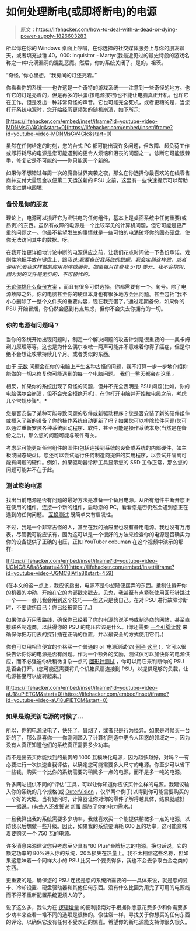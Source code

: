 # 如何处理断电(或即将断电)的电源

> 原文：<https://lifehacker.com/how-to-deal-with-a-dead-or-dying-power-supply-1826603283>



所以你在你的 Windows 桌面上哼唱，在你选择的社交媒体服务上与你的朋友聊天，或者填充战锤 40，000: Inquisitor - Martyr(我最近见过的最史诗般的游戏名称之一)中充满漏洞的混乱恶魔。然后，你的系统关闭了。是的，祖茨。



“奇怪，”你心里想。“我房间的灯还亮着。”

你看看你的系统——也许这是一个奇特的游戏系统——注意到一些奇怪的地方。也许它的灯是亮着的，但是再多的哄骗(按电源按钮)也不能让电脑真正开机。也许它在工作，但是发出一种非常奇怪的声音。它也可能完全死机，或者更糟的是，当您打开系统电源时，您开始经历更频繁的随机崩溃，如下所示:

 [https://lifehacker.com/embed/inset/iframe?id=youtube-video-MDNMsGV4Glc&start=0](https://lifehacker.com/embed/inset/iframe?id=youtube-video-MDNMsGV4Glc&start=0) 

虽然在任何给定的时刻，您的台式 PC 都可能出现许多问题，但故障、超负荷工作或即将耗尽的电源是您可能遇到的更令人烦恼和沮丧的问题之一。诊断它可能很棘手，修复它是不可能的——你只能买一个新的。

如果你不想错过每周一次的魔兽世界突袭之夜，那么在你选择你最喜欢的在线零售商并支付大量现金以便第二天运送新的 PSU 之前，这里有一些快速提示可以帮助你度过供电困境:

### 备份是你的朋友

理论上，电源可以损坏它为*到*供电的任何组件，基本上是桌面系统中任何重要(或昂贵)的东西。虽然有故障的电源是一个比较罕见的计算机问题，但它可能是更严重的问题之一。你最不希望发生的事情就是一些可怕的电涌破坏你的固态硬盘，使你无法访问其中的数据。呀。

在我开始更详细地讨论中断的电源供应之前，让我们花点时间做一下备份承诺。戏剧性地把手放在键盘上，跟我说:*我要备份我系统的数据。我会定期这样做，或者使用代表我这样做的应用程序或服务。如果每月花费我 5-10 美元，我不会抱怨，因为我的文件是无价的，不可替代的。*

[无论你挑什么备份方案](https://lifehacker.com/how-to-back-up-your-files-now-that-crashplan-isnt-an-op-1798320345) ，而且有很多可供选择，你都需要有一个。句号。除了电源故障之外，你的电脑甚至你的硬盘本身也有很多地方会出问题。甚至包括“我不小心删除了一整个文件夹的重要内容，现在我完蛋了。”通过定期备份，如果你的 PSU 开始冒烟，你仍然会感到有点焦虑，但你不会失去你拥有的一切。

### 你的电源有问题吗？

当你的系统开始出现问题时，制定一个解决问题的攻击计划是很重要的——奥卡姆剃刀原理等等。这也是为什么偶尔咳嗽一两声可能并不意味着你得了癌症，但是你绝不会想让咳嗽持续几个月。或者类似的东西。

由于 [无数](https://youtu.be/rNsXQZRq2ys?t=2m24s) 问题会在你的电脑上产生各种古怪的问题，我不打算一步一步地介绍你能做的一切来修复你可能遇到的每一个电脑问题。 [我们一整天都会在这里](https://lifehacker.com/c/tech-911) 。

相反，如果你的系统出现了奇怪的问题，但并不完全表明是 PSU 问题(比如，你的电脑偶尔会崩溃，但不会完全拒绝开机)，在你打开电脑并开始拉电缆之前，考虑几个常规步骤*。*

您是否安装了某种可能导致问题的软件或新驱动程序？您是否安装了新的硬件组件或插入了新的设备？你的操作系统自动更新了吗？如果您可以排除软件问题(您可以通过重新安装各种系统驱动程序、软件，甚至可能是操作系统本身(当然是在备份之后)，那么您的问题可能与硬件有关。

考虑尽可能更新任何组件的固件(包括连接到系统的设备或系统的内部硬件，如主板或固态硬盘)。您还可以尝试运行任何制造商提供的实用程序，以尝试并隔离可能有问题的硬件。例如，如果驱动器诊断工具显示您的 SSD 工作正常，那么您的问题可能并不在于此。

### 测试您的电源

找出当前电源是否有问题的最好方法是准备一个备用电源。从所有组件中断开您正在使用的组件，连接一个新的组件，启动您的 PC，看看您是否仍然会遇到您正在遇到的任何问题。 [互换测试](https://www.pcgamer.com/is-my-computer-power-supply-dead/) 既简单又有启发性。

不过，我是一个非常古怪的人，甚至在我的抽屉里也没有备用电源。我也没有万用表，尽管我可能应该有，因为这可以是一个很好的方法来检查你的电源是否确实为你的设备提供了正确的电压，正如 YouTuber cobuman 在这个视频中演示的那样:

 [https://lifehacker.com/embed/inset/iframe?id=youtube-video-UGMC8iAfIa8&start=459](https://lifehacker.com/embed/inset/iframe?id=youtube-video-UGMC8iAfIa8&start=459) 

(在本文的这一点上，我应该指出，电源不是你想随便摆弄的东西。抵制住拆开你的机器的冲动，开始在它的内部戳来戳去。见鬼，我甚至有点紧张使用回形针跳过一个——一会儿我会用到这个技巧——但这只是我自己。在对 PSU 进行故障诊断时，不要烫伤自己；你已经被警告了。)

如果你走万用表路线，确保你已经看了你的电源的说明书或制造商的网站，甚至直接联系制造商，以获得你的 PSU 的电压应该是什么。(你还需要 [一个引脚读数](https://www.evga.com/support/faq/afmmain.aspx?faqid=59665) 来确保你把万用表的探针插在正确的位置，并以最安全的方式使用它们。)

你也可以用相当便宜的价格买一个普通的 ol '电源测试仪( [例子](https://www.amazon.com/Optimal-Shop-Computer-Supply-Connectors/dp/B00Q8SUYHW/?asc_campaign=InlineText&asc_refurl=https://lifehacker.com/how-to-deal-with-a-dead-or-dying-power-supply-1826603283&asc_source=&tag=kinjalifehackerlink-20) [这里](https://smile.amazon.com/Thermaltake-Automated-Supply-Oversized-Supplies/dp/B005F778JO/?asc_campaign=InlineText&asc_refurl=https://lifehacker.com/how-to-deal-with-a-dead-or-dying-power-supply-1826603283&asc_source=&tag=kinjalifehackerlink-20) )，它可以很快告诉你你的电源是否有问题。作为一个额外的奖励，测试仪可以加快你的电源供应，而不必强迫你做稍微复杂一点的 [回形针测试](https://www.evga.com/support/faq/afmviewfaq.aspx?faqid=59582) ，你可以用它来判断你的 PSU 是否会打开。(您可能还需要将几个机箱风扇连接到 PSU，以提供足够的负载，让电源甚至可以旋转起来。)

 [https://lifehacker.com/embed/inset/iframe?id=youtube-video-aU18uPlETCM&start=0](https://lifehacker.com/embed/inset/iframe?id=youtube-video-aU18uPlETCM&start=0) 

### 如果是购买新电源的时候了...

所以，你的电源没电了，快死了，冒烟了，或者只是行为怪异。如果是时候买一台新的了，那么恭喜你——你刚刚踏入了计算机制造中更令人困惑的领域之一，因为没有人真正知道他们的系统真正需要多少功率。

而不是出去买你能找到的最贵的 1000 瓦模块化电源，因为越多越好，对吗？—有必要进行一次快速自我评估，以确定您可能需要多大尺寸的电源。你至少可以省下一些钱，购买一个比你的系统需要的稍微多一点的电源，而不是多一吨的电源。

许多网站提供不同的“评估”工具，可以让你知道你应该买什么样的电源。我建议输入你的系统的几个规格(或 [OuterVision](https://outervision.com/power-supply-calculator) ，仅举两个例子)以得到你可能需要购买的一个好的大概。当有疑问时，计算器让你对你的零件了解得越具体，结果就越好——据说。(有些人还发誓说 [新蛋](https://images10.newegg.com/BizIntell/tool/psucalc/index.html) 膨胀了你的电力需求。)

一旦我算出我的系统需要多少功率，我就喜欢买一个能提供稍微多一点的电源，以防我以后想做一些升级。因此，如果我的系统要消耗 600 瓦的功率，这可能意味着要购买一个 750 瓦的电源。

许多消息来源建议您只考虑至少具有“80 Plus”金牌标志的电源。换句话说，它的额定功率的 80%进入你的系统，20%损失在热量上。我不太相信这些名称，但如果这意味着一个同样大小的 PSU 比另一个要贵得多，我也不会去争取白金之类的东西。

更重要的是，确保您的 PSU 连接是您的系统所需要的——具体来说，就是您的显卡、冷却设置、硬盘驱动器和其他任何东西。没有什么比因为用完了可用的电源线而不得不重新配置系统更烦人的了。

说了这么多，我认为在 [逻辑增量](http://www.logicalincrements.com/) 的便利指南对于根据你愿意花费多少和你需要多少功率来查看一堆不同的选项是很棒的。像往常一样，寻找关于你想买的任何东西的评论，以确保它没有任何不受欢迎的惊喜。希望你的新电源能支持你很久很久。